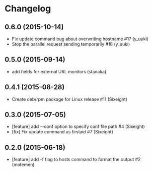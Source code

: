 # Changelog

## 0.6.0 (2015-10-14)

* Fix update command bug about overwriting hostname #17 (y_uuki) 
* Stop the parallel request sending temporarily #18 (y_uuki)

## 0.5.0 (2015-09-14)

 * add fields for external URL monitors (stanaka)

## 0.4.1 (2015-08-28)

* Create deb/rpm package for Linux release #11 (Sixeight)


## 0.3.0 (2015-07-05)

* [feature] add --conf option to specify conf file path #4 (Sixeight)
* [fix] Fix update command as firstaid #7 (Sixeight)

## 0.2.0 (2015-06-18)

* [feature] add -f flag to hosts command to format the output #2 (motemen)
